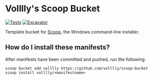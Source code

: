 # Volllly's Scoop Bucket

[![Tests](https://github.com/volllly/scoop-bucket/actions/workflows/ci.yml/badge.svg)](https://github.com/volllly/scoop-bucket/actions/workflows/ci.yml) [![Excavator](https://github.com/volllly/scoop-bucket/actions/workflows/excavator.yml/badge.svg)](https://github.com/volllly/scoop-bucket/actions/workflows/excavator.yml)

Template bucket for [Scoop](https://scoop.sh), the Windows command-line installer.

## How do I install these manifests?

After manifests have been committed and pushed, run the following:

```pwsh
scoop bucket add volllly https://github.com/volllly/scoop-bucket
scoop install volllly/<manifestname>
```
